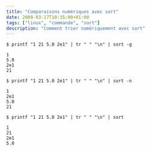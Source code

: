 ```yaml
---
title: "Comparaisons numériques avec sort"
date: 2008-03-17T10:35:00+01:00
tags: ["linux", "commande", "sort"]
description: "Comment trier numériquement avec sort"
---
```


```shell
$ printf "1 21 5.0 2e1" | tr " " "\n" | sort -g
```
```console
1
5.0
2e1
21
```
```shell
$ printf "1 21 5.0 2e1" | tr " " "\n" | sort -n
```
```console
1
2e1
5.0
21
```
```shell
$ printf "1 21 5.0 2e1" | tr " " "\n" | sort
```
```console
1
21
2e1
5.0
```